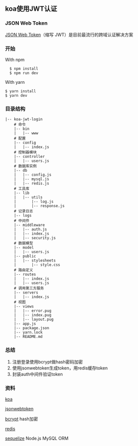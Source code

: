## koa使用JWT认证

### JSON Web Token
[JSON Web Token](http://www.ruanyifeng.com/blog/2018/07/json_web_token-tutorial.html)（缩写 JWT）是目前最流行的跨域认证解决方案 

### 开始
With npm
```
  $ npm install
  $ npm run dev
```
With yarn
```
$ yarn install
$ yarn dev
```

### 目录结构
```
|-- koa-jwt-login
    # 命令
    |-- bin
    |   |-- www
    # 配置
    |-- config
    |   |-- index.js
    # 控制器模块
    |-- controller
    |   |-- users.js
    # 数据库实例
    |-- db  
    |   |-- config.js
    |   |-- mysql.js
    |   |-- redis.js
    # 工具库
    |-- lib
    |   |-- utils
    |       |-- log.js
    |       |-- response.js
    # 记录日志
    |-- logs
    # 中间件
    |-- middleware
    |   |-- auth.js
    |   |-- index.js
    |   |-- security.js
    # 数据模型
    |-- model
    |   |-- users.js
    |-- public
    |   |-- stylesheets
    |       |-- style.css
    # 路由定义
    |-- routes
    |   |-- index.js
    |   |-- users.js
    # 调用第三方服务
    |-- servers
    |   |-- index.js
    # 视图
    |-- views
    |   |-- error.pug
    |   |-- index.pug
    |   |-- layout.pug
    |-- app.js
    |-- package.json
    |-- yarn.lock    
    |-- README.md
```

### 总结
1. 注册登录使用bcrypt做hash密码加密
2. 使用jsonwebtoken生成token，用redis缓存token
3. 封装auth中间件验证token

### 资料
[koa](https://koa.bootcss.com/)

[jsonwebtoken](https://www.npmjs.com/package/jsonwebtoken)

[bcrypt](https://www.npmjs.com/package/bcrypt) hash加密

[redis](https://www.npmjs.com/package/redis)

[sequelize](https://itbilu.com/nodejs/npm/VkYIaRPz-.html#induction) Node.js MySQL ORM